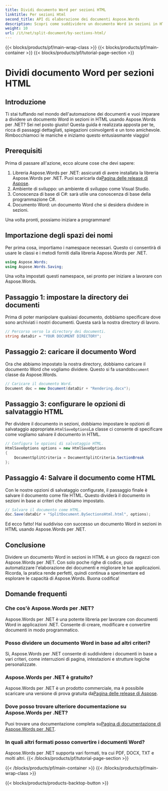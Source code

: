 ```yaml
---
title: Dividi documento Word per sezioni HTML
linktitle: Per sezioni Html
second_title: API di elaborazione dei documenti Aspose.Words
description: Scopri come suddividere un documento Word in sezioni in HTML utilizzando Aspose.Words per .NET con questa guida dettagliata e passo dopo passo.
weight: 10
url: /it/net/split-document/by-sections-html/
---
```


{{< blocks/products/pf/main-wrap-class >}}
{{< blocks/products/pf/main-container >}}
{{< blocks/products/pf/tutorial-page-section >}}

# Dividi documento Word per sezioni HTML

## Introduzione

Ti stai tuffando nel mondo dell'automazione dei documenti e vuoi imparare a dividere un documento Word in sezioni in HTML usando Aspose.Words per .NET? Sei nel posto giusto! Questa guida è realizzata apposta per te, ricca di passaggi dettagliati, spiegazioni coinvolgenti e un tono amichevole. Rimbocchiamoci le maniche e iniziamo questo entusiasmante viaggio!

## Prerequisiti

Prima di passare all'azione, ecco alcune cose che devi sapere:

1.  Libreria Aspose.Words per .NET: assicurati di avere installata la libreria Aspose.Words per .NET. Puoi scaricarla da[Pagina delle release di Aspose](https://releases.aspose.com/words/net/).
2. Ambiente di sviluppo: un ambiente di sviluppo come Visual Studio.
3. Conoscenza di base di C#: sarà utile una conoscenza di base della programmazione C#.
4. Documento Word: un documento Word che si desidera dividere in sezioni.

Una volta pronti, possiamo iniziare a programmare!

## Importazione degli spazi dei nomi

Per prima cosa, importiamo i namespace necessari. Questo ci consentirà di usare le classi e i metodi forniti dalla libreria Aspose.Words per .NET.

```csharp
using Aspose.Words;
using Aspose.Words.Saving;
```

Una volta impostati questi namespace, sei pronto per iniziare a lavorare con Aspose.Words.

## Passaggio 1: impostare la directory dei documenti

Prima di poter manipolare qualsiasi documento, dobbiamo specificare dove sono archiviati i nostri documenti. Questa sarà la nostra directory di lavoro.

```csharp
// Percorso verso la directory dei documenti.
string dataDir = "YOUR DOCUMENT DIRECTORY";
```

## Passaggio 2: caricare il documento Word

 Ora che abbiamo impostato la nostra directory, dobbiamo caricare il documento Word che vogliamo dividere. Questo si fa usando`Document` classe da Aspose.Words.

```csharp
// Caricare il documento Word.
Document doc = new Document(dataDir + "Rendering.docx");
```

## Passaggio 3: configurare le opzioni di salvataggio HTML

 Per dividere il documento in sezioni, dobbiamo impostare le opzioni di salvataggio appropriate.`HtmlSaveOptions`La classe ci consente di specificare come vogliamo salvare il documento in HTML.

```csharp
// Configura le opzioni di salvataggio HTML.
HtmlSaveOptions options = new HtmlSaveOptions
{
    DocumentSplitCriteria = DocumentSplitCriteria.SectionBreak
};
```

## Passaggio 4: Salvare il documento come HTML

Con le nostre opzioni di salvataggio configurate, il passaggio finale è salvare il documento come file HTML. Questo dividerà il documento in sezioni in base ai criteri che abbiamo impostato.

```csharp
// Salvare il documento come HTML.
doc.Save(dataDir + "SplitDocument.BySectionsHtml.html", options);
```

Ed ecco fatto! Hai suddiviso con successo un documento Word in sezioni in HTML usando Aspose.Words per .NET.

## Conclusione

Dividere un documento Word in sezioni in HTML è un gioco da ragazzi con Aspose.Words per .NET. Con solo poche righe di codice, puoi automatizzare l'elaborazione dei documenti e migliorare le tue applicazioni. Ricorda, la pratica rende perfetti, quindi continua a sperimentare ed esplorare le capacità di Aspose.Words. Buona codifica!

## Domande frequenti

### Che cos'è Aspose.Words per .NET?

Aspose.Words per .NET è una potente libreria per lavorare con documenti Word in applicazioni .NET. Consente di creare, modificare e convertire documenti in modo programmatico.

### Posso dividere un documento Word in base ad altri criteri?

Sì, Aspose.Words per .NET consente di suddividere i documenti in base a vari criteri, come interruzioni di pagina, intestazioni e strutture logiche personalizzate.

### Aspose.Words per .NET è gratuito?

 Aspose.Words per .NET è un prodotto commerciale, ma è possibile scaricare una versione di prova gratuita da[Pagina delle release di Aspose](https://releases.aspose.com/).

### Dove posso trovare ulteriore documentazione su Aspose.Words per .NET?

 Puoi trovare una documentazione completa su[Pagina di documentazione di Aspose.Words per .NET](https://reference.aspose.com/words/net/).

### In quali altri formati posso convertire i documenti Word?

Aspose.Words per .NET supporta vari formati, tra cui PDF, DOCX, TXT e molti altri.
{{< /blocks/products/pf/tutorial-page-section >}}

{{< /blocks/products/pf/main-container >}}
{{< /blocks/products/pf/main-wrap-class >}}

{{< blocks/products/products-backtop-button >}}
